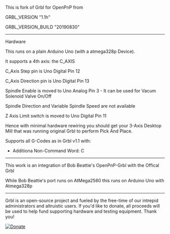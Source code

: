This is fork of Grbl for OpenPnP from

GRBL_VERSION "1.1h"

GRBL_VERSION_BUILD "20190830"


-------------
Hardware

This runs on a plain Arduino Uno (with a atmega328p Device).

It supports a 4th  axis: the C_AXIS

C_Axis Step pin is Uno Digital Pin 12

C_Axis Direction pin is Uno Digital Pin 13

Spindle Enable is moved to Uno Analog Pin 3 - It can be used for Vacum Solenoid Valve On/Off

Spindle Direction and Variable Spindle Speed are not available

Z Axis Limit switch is moved to Uno Digital Pin 11

Hence with minimal hardware rewiring you should get your 3-Axis Desktop Mill that was running original Grbl to perform Pick And Place.

Supports all G-Codes as in Grbl v1.1 with:

 - Additiona Non-Command Word: C
 
-------------
This work is an integration of Bob Beattie's OpenPnP-Grbl with the Offical Grbl

While Bob Beattie's port runs on AtMega2560 this runs on Arduino Uno with Atmega328p

-------------
Grbl is an open-source project and fueled by the free-time of our intrepid administrators and altruistic users. If you'd like to donate, all proceeds will be used to help fund supporting hardware and testing equipment. Thank you!

[![Donate](https://www.paypalobjects.com/en_US/i/btn/btn_donate_LG.gif)](https://www.paypal.com/cgi-bin/webscr?cmd=_s-xclick&hosted_button_id=CUGXJHXA36BYW)
